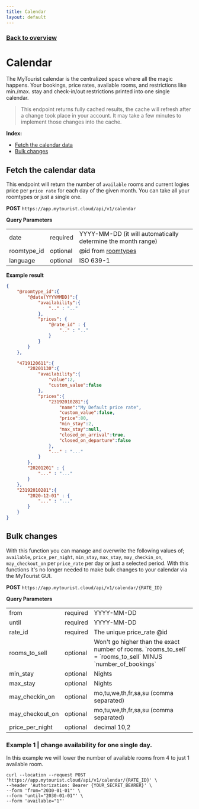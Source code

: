 ```yaml
---
title: Calendar
layout: default
---
```


### [Back to overview](index.html#api-endpoints)

# Calendar
The MyTourist calendar is the centralized space where all the magic happens. Your bookings, price rates, available rooms, and restrictions like min./max. stay and check-in/out restrictions printed into one single calendar.

>This endpoint returns fully cached results, the cache will refresh after a change took place in your account. It may take a few minutes to implement those changes into the cache.

**Index:** 
- [Fetch the calendar data](#fetch-the-calendar-data)
- [Bulk changes](#bulk-changes)

## Fetch the calendar data
This endpoint will return the number of `available` rooms and current logies price per `price rate` for each day of the given month. You can take all your roomtypes or just a single one.

**POST** `https://app.mytourist.cloud/api/v1/calendar`

**Query Parameters**
<table>
    <tr><td>date</td><td>required</td><td>YYYY-MM-DD (it will automatically determine the month range)</td></tr>    
    <tr><td>roomtype_id</td><td>optional</td><td>@id from <a href="roomtypes.html">roomtypes</a></td></tr>    
    <tr><td>language</td><td>optional</td><td>ISO 639-1</td></tr>    
</table>

**Example result**
```json
{
    "@roomtype_id":{
        "@date(YYYYMMDD)":{
            "availability":{
                ".." : ".."
            },
            "prices": {
                "@rate_id" : {
                    ".." : ".."
                }
            }
        }
    },

    "4719120611":{
        "20201130":{
            "availability":{
                "value":2,
                "custom_value":false
            },
            "prices":{
                "23192010281":{
                    "name":"My Default price rate",
                    "custom_value":false,
                    "price":80,
                    "min_stay":2,
                    "max_stay":null,
                    "closed_on_arrival":true,
                    "closed_on_departure":false
                },
                "..." : "..."
            }
        },
        "20201201" : {
            "..." : "..."
        }
    },
    "23192010281":{
        "2020-12-01" : {
            "..." : "..."
        }
    }
}
```


## Bulk changes
With this function you can manage and overwrite the following values of; `available`, `price_per_night`, `min_stay`, `max_stay`, `may_checkin_on`, `may_checkout_on` per `price_rate` per day or just a selected period. With this functions it's no longer needed to make bulk changes to your calendar via the MyTourist GUI. 

**POST** `https://app.mytourist.cloud/api/v1/calendar/{RATE_ID}`

**Query Parameters**
<table>
    <tr><td>from</td><td>required</td><td>YYYY-MM-DD</td></tr>    
    <tr><td>until</td><td>required</td><td>YYYY-MM-DD</td></tr>       
    <tr><td>rate_id</td><td>required</td><td>The unique price_rate @id</td></tr> 
    <tr><td>rooms_to_sell</td><td>optional</td><td>Won't go higher than the exact number of rooms. `rooms_to_sell` = `rooms_to_sell` MINUS `number_of_bookings`</td></tr>       
    <tr><td>min_stay</td><td>optional</td><td>Nights</td></tr>       
    <tr><td>max_stay</td><td>optional</td><td>Nights</td></tr>         
    <tr><td>may_checkin_on</td><td>optional</td><td>mo,tu,we,th,fr,sa,su (comma separated)</td></tr>       
    <tr><td>may_checkout_on</td><td>optional</td><td>mo,tu,we,th,fr,sa,su (comma separated)</td></tr>       
    <tr><td>price_per_night</td><td>optional</td><td>decimal 10,2</td></tr>       
</table>

### Example 1 | change availability for one single day.
In this example we will lower the number of available rooms from 4 to just 1 available room.

```
curl --location --request POST 'https://app.mytourist.cloud/api/v1/calendar/{RATE_ID}' \
--header 'Authorization: Bearer {YOUR_SECRET_BEARER}' \
--form 'from="2030-01-01"' \
--form 'until="2030-01-01"' \
--form 'available="1"'
```